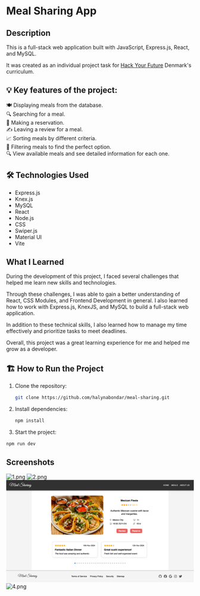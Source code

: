 # Meal Sharing App

## Description

This is a full-stack web application built with JavaScript, Express.js, React, and MySQL.

It was created as an individual project task for [Hack Your Future](https://github.com/HackYourFuture-CPH) Denmark's curriculum.

## 💡 Key features of the project:

🍽️ Displaying meals from the database. <br/>
🔍 Searching for a meal. <br/>
📅 Making a reservation. <br/>
✍️ Leaving a review for a meal. <br/>
📈 Sorting meals by different criteria. <br/>
🧹 Filtering meals to find the perfect option. <br/>
🔍 View available meals and see detailed information for each one. <br/>

## 🛠️ Technologies Used

-   Express.js
-   Knex.js
-   MySQL
-   React
-   Node.js
-   CSS
-   Swiper.js
-   Material UI
-   Vite

## What I Learned

<p>During the development of this project, I faced several challenges that helped me learn new skills and technologies.</p>

<p>Through these challenges, I was able to gain a better understanding of React, CSS Modules, and Frontend Development in general. I also learned how to work with Express.js, KnexJS, and MySQL to build a full-stack web application.</p>

<p>In addition to these technical skills, I also learned how to manage my time effectively and prioritize tasks to meet deadlines.</p>

<p>Overall, this project was a great learning experience for me and helped me grow as a developer.</p>

## 🏗️ How to Run the Project

1. Clone the repository:
   ```bash
   git clone https://github.com/halynabondar/meal-sharing.git
   ```

2. Install dependencies:
   ```bash
   npm install
   ```

3.	Start the project:
   ```bash
   npm run dev
   ```

## Screenshots

![1.png](app/public/1.png)
![2.png](app/public/2.png)
![3.png](app/public/3.png)
![4.png](app/public/4.png)